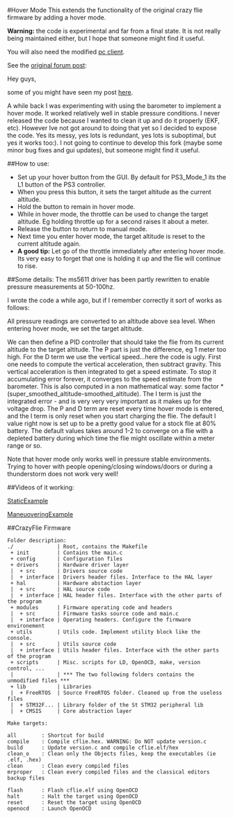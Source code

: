 #Hover Mode
This extends the functionality of the original crazy flie firmware by adding a hover mode.

**Warning:** the code is experimental and far from a final state. It is not really being 
maintained either, but I hope that someone might find it useful.

You will also need the modified [pc client](https://bitbucket.org/bitcraze/crazyflie-pc-client "pc-client OMWDUNKLEY").


See the [original forum post](http://forum.bitcraze.se/viewtopic.php?f=6&t=523&p=3351#p3351 "Original Post"):


Hey guys,

some of you might have seen my post [here](http://forum.bitcraze.se/viewtopic.php?f=6&t=331&start=10#p2405 "First mention of hover mode implementation").

A while back I was experimenting with using the barometer to implement a hover mode. 
It worked relatively well in stable pressure conditions. I never released the code 
because I wanted to clean it up and do it properly (EKF, etc). However Ive not got 
around to doing that yet so I decided to expose the code. Yes its messy, yes lots 
is redundant, yes lots is suboptimal, but yes it works too:). I not going to 
continue to develop this fork (maybe some minor bug fixes and gui updates), but 
someone might find it useful.

##How to use:

* Set up your hover button from the GUI. By default for PS3_Mode_1 its the L1 button of the PS3 controller.
* When you press this button, it sets the target altitude as the current altitude. 
* Hold the button to remain in hover mode.
* While in hover mode, the throttle can be used to change the target altitude. Eg holding throttle up for a second raises it about a meter.
* Release the button to return to manual mode.
* Next time you enter hover mode, the target altitude is reset to the current altitude again.
* **A good tip:** Let go of the throttle immediately after entering hover mode. Its very easy to forget that one is holding it up and the flie will continue to rise.

##Some details:
The ms5611 driver has been partly rewritten to enable pressure measurements at 50-100hz.

I wrote the code a while ago, but if I remember correctly it sort of works as follows:

All pressure readings are converted to an altitude above sea level.
When entering hover mode, we set the target altitude. 

We can then define a PID controller that should take the flie from its current 
altitude to the target altitude. The P part is just the difference, eg 1 meter too high.
For the D term we use the vertical speed...here the code is ugly. First one needs to 
compute the vertical acceleration, then subtract gravity. This vertical acceleration 
is then integrated to get a speed estimate. To stop it accumulating error forever, 
it converges to the speed estimate from the barometer. This is also computed in a 
non mathematical way: some factor * (super_smoothed_altitude-smoothed_altitude).
The I term is just the integrated error - and is very very very important as it 
makes up for the voltage drop. The P and D term are reset every time hover mode is 
entered, and the I term is only reset when you start charging the flie. The default 
I value right now is set up to be a pretty good value for a stock flie at 80% battery. 
The default values takes around 1-2 to converge on a flie with a depleted battery 
during which time the flie might oscillate within a meter range or so.

Note that hover mode only works well in pressure stable environments. Trying to hover 
with people opening/closing windows/doors or during a thunderstorm does not work very well!

##Videos of it working:

[StaticExample](http://www.youtube.com/watch?v=aRsvPyRQaFA "Youtube video")

[ManeuoveringExample](http://www.youtube.com/watch?v=0oYzMVUKZKI "Youtube video")



##CrazyFlie Firmware
```
Folder description:
./              | Root, contains the Makefile
 + init         | Contains the main.c
 + config       | Configuration files
 + drivers      | Hardware driver layer
 |  + src       | Drivers source code
 |  + interface | Drivers header files. Interface to the HAL layer
 + hal          | Hardware abstaction layer
 |  + src       | HAL source code
 |  + interface | HAL header files. Interface with the other parts of the program
 + modules      | Firmware operating code and headers
 |  + src       | Firmware tasks source code and main.c
 |  + interface | Operating headers. Configure the firmware environement
 + utils        | Utils code. Implement utility block like the console.
 |  + src       | Utils source code
 |  + interface | Utils header files. Interface with the other parts of the program
 + scripts      | Misc. scripts for LD, OpenOCD, make, version control, ...
 |              | *** The two following folders contains the unmodified files ***
 + lib          | Libraries
 |  + FreeRTOS  | Source FreeRTOS folder. Cleaned up from the useless files
 |  + STM32F... | Library folder of the St STM32 peripheral lib
 |  + CMSIS     | Core abstraction layer

Make targets:

all        : Shortcut for build
compile    : Compile cflie.hex. WARNING: Do NOT update version.c
build      : Update version.c and compile cflie.elf/hex
clean_o    : Clean only the Objects files, keep the executables (ie .elf, .hex)
clean      : Clean every compiled files
mrproper   : Clean every compiled files and the classical editors backup files

flash      : Flash cflie.elf using OpenOCD
halt       : Halt the target using OpenOCD
reset      : Reset the target using OpenOCD
openocd    : Launch OpenOCD
```
